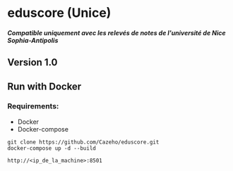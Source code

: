 # eduscore (Unice)

##### Compatible uniquement avec les relevés de notes de l'université de Nice Sophia-Antipolis

## Version 1.0




## Run with Docker

### Requirements:

- Docker
- Docker-compose

```
git clone https://github.com/Cazeho/eduscore.git
docker-compose up -d --build 
```


```http://<ip_de_la_machine>:8501```
